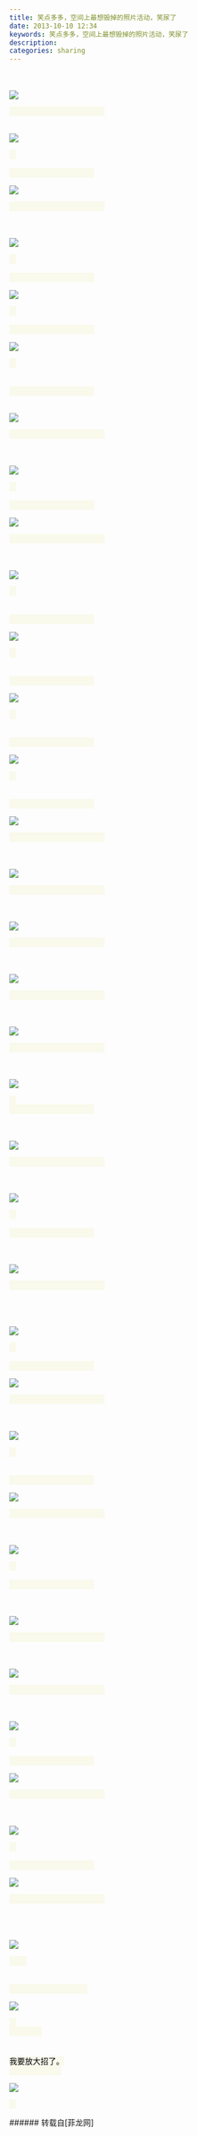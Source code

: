 ```yaml
---
title: 笑点多多，空间上最想毁掉的照片活动，笑尿了
date: 2013-10-10 12:34
keywords: 笑点多多，空间上最想毁掉的照片活动，笑尿了
description:                                                                                                                                                                                                                                                                                                                                                                                                                                                                                                                                                                                                                                                                                                                                                                                                                                                                                                                                                                                                                                                                                                                                                                                                                                                                                                                                                                                                                                                                                                                                                                             我要放大招了。                           
categories: sharing
---
```

<td class="t_f" id="postmessage_61808">

<br/>
<br/>

<img aid="24693" data-cf-modified-ba677b638b6738f86013dc16-="" file="data/attachment/forum/201310/10/123350fywou7cfocx6wc9u.jpg.thumb.jpg" id="aimg_24693" inpost="1" onclick="" onmouseover="" src="http://www.flw.ph/data/attachment/forum/201310/10/123350fywou7cfocx6wc9u.jpg" style="cursor:pointer" zoomfile="data/attachment/forum/201310/10/123350fywou7cfocx6wc9u.jpg"/>


<font color="#000"><font style="background-color:rgb(249, 249, 236)"><font face="Arial">                                            </font></font></font><br/>
<br/>

<img aid="24694" data-cf-modified-ba677b638b6738f86013dc16-="" file="data/attachment/forum/201310/10/123351j3aagqg8pqwxulgp.jpg.thumb.jpg" id="aimg_24694" inpost="1" onclick="" onmouseover="" src="http://www.flw.ph/data/attachment/forum/201310/10/123351j3aagqg8pqwxulgp.jpg" style="cursor:pointer" zoomfile="data/attachment/forum/201310/10/123351j3aagqg8pqwxulgp.jpg"/>


<font color="#000"><font style="background-color:rgb(249, 249, 236)"><font face="Arial">    </font></font></font><br/>
<br/>
<font color="#000"><font style="background-color:rgb(249, 249, 236)"><font face="Arial">                                        </font></font></font><br/>

<img aid="24695" data-cf-modified-ba677b638b6738f86013dc16-="" file="data/attachment/forum/201310/10/123351hkog83a80104n03n.jpg.thumb.jpg" id="aimg_24695" inpost="1" onclick="" onmouseover="" src="http://www.flw.ph/data/attachment/forum/201310/10/123351hkog83a80104n03n.jpg" style="cursor:pointer" zoomfile="data/attachment/forum/201310/10/123351hkog83a80104n03n.jpg"/>


<font color="#000"><font style="background-color:rgb(249, 249, 236)"><font face="Arial">                                            </font></font></font><br/>
<br/>
<br/>

<img aid="24696" data-cf-modified-ba677b638b6738f86013dc16-="" file="data/attachment/forum/201310/10/123352qcucvgqvqdve4vfd.jpg.thumb.jpg" id="aimg_24696" inpost="1" onclick="" onmouseover="" src="http://www.flw.ph/data/attachment/forum/201310/10/123352qcucvgqvqdve4vfd.jpg" style="cursor:pointer" zoomfile="data/attachment/forum/201310/10/123352qcucvgqvqdve4vfd.jpg"/>


<font color="#000"><font style="background-color:rgb(249, 249, 236)"><font face="Arial">    </font></font></font><br/>
<br/>
<font color="#000"><font style="background-color:rgb(249, 249, 236)"><font face="Arial">                                        </font></font></font><br/>

<img aid="24697" data-cf-modified-ba677b638b6738f86013dc16-="" file="data/attachment/forum/201310/10/123353z0doaktayuglkxjt.jpg.thumb.jpg" id="aimg_24697" inpost="1" onclick="" onmouseover="" src="http://www.flw.ph/data/attachment/forum/201310/10/123353z0doaktayuglkxjt.jpg" style="cursor:pointer" zoomfile="data/attachment/forum/201310/10/123353z0doaktayuglkxjt.jpg"/>


<font color="#000"><font style="background-color:rgb(249, 249, 236)"><font face="Arial">    </font></font></font><br/>
<br/>
<font color="#000"><font style="background-color:rgb(249, 249, 236)"><font face="Arial">                                        </font></font></font><br/>

<img aid="24698" data-cf-modified-ba677b638b6738f86013dc16-="" file="data/attachment/forum/201310/10/123353z1jfjnj1mk1kyxjy.jpg.thumb.jpg" id="aimg_24698" inpost="1" onclick="" onmouseover="" src="http://www.flw.ph/data/attachment/forum/201310/10/123353z1jfjnj1mk1kyxjy.jpg" style="cursor:pointer" zoomfile="data/attachment/forum/201310/10/123353z1jfjnj1mk1kyxjy.jpg"/>


<font color="#000"><font style="background-color:rgb(249, 249, 236)"><font face="Arial">    </font></font></font><br/>
<br/>
<br/>
<font color="#000"><font style="background-color:rgb(249, 249, 236)"><font face="Arial">                                        </font></font></font><br/>
<br/>

<img aid="24699" data-cf-modified-ba677b638b6738f86013dc16-="" file="data/attachment/forum/201310/10/123354nqrfquakuusukq12.jpg.thumb.jpg" id="aimg_24699" inpost="1" onclick="" onmouseover="" src="http://www.flw.ph/data/attachment/forum/201310/10/123354nqrfquakuusukq12.jpg" style="cursor:pointer" zoomfile="data/attachment/forum/201310/10/123354nqrfquakuusukq12.jpg"/>


<font color="#000"><font style="background-color:rgb(249, 249, 236)"><font face="Arial">                                            </font></font></font><br/>
<br/>
<br/>

<img aid="24700" data-cf-modified-ba677b638b6738f86013dc16-="" file="data/attachment/forum/201310/10/123354i2utr2z4too5q4y5.jpg.thumb.jpg" id="aimg_24700" inpost="1" onclick="" onmouseover="" src="http://www.flw.ph/data/attachment/forum/201310/10/123354i2utr2z4too5q4y5.jpg" style="cursor:pointer" zoomfile="data/attachment/forum/201310/10/123354i2utr2z4too5q4y5.jpg"/>


<font color="#000"><font style="background-color:rgb(249, 249, 236)"><font face="Arial">    </font></font></font><br/>
<br/>
<font color="#000"><font style="background-color:rgb(249, 249, 236)"><font face="Arial">                                        </font></font></font><br/>

<img aid="24701" data-cf-modified-ba677b638b6738f86013dc16-="" file="data/attachment/forum/201310/10/123355b4czz644cza99not.jpg.thumb.jpg" id="aimg_24701" inpost="1" onclick="" onmouseover="" src="http://www.flw.ph/data/attachment/forum/201310/10/123355b4czz644cza99not.jpg" style="cursor:pointer" zoomfile="data/attachment/forum/201310/10/123355b4czz644cza99not.jpg"/>


<font color="#000"><font style="background-color:rgb(249, 249, 236)"><font face="Arial">                                            </font></font></font><br/>
<br/>
<br/>

<img aid="24702" data-cf-modified-ba677b638b6738f86013dc16-="" file="data/attachment/forum/201310/10/123355b9b7tn7vfllbsml9.jpg.thumb.jpg" id="aimg_24702" inpost="1" onclick="" onmouseover="" src="http://www.flw.ph/data/attachment/forum/201310/10/123355b9b7tn7vfllbsml9.jpg" style="cursor:pointer" zoomfile="data/attachment/forum/201310/10/123355b9b7tn7vfllbsml9.jpg"/>


<font color="#000"><font style="background-color:rgb(249, 249, 236)"><font face="Arial">    </font></font></font><br/>
<br/>
<br/>
<font color="#000"><font style="background-color:rgb(249, 249, 236)"><font face="Arial">                                        </font></font></font><br/>

<img aid="24703" data-cf-modified-ba677b638b6738f86013dc16-="" file="data/attachment/forum/201310/10/123356v8ng2ssfz4jfzvzg.jpg.thumb.jpg" id="aimg_24703" inpost="1" onclick="" onmouseover="" src="http://www.flw.ph/data/attachment/forum/201310/10/123356v8ng2ssfz4jfzvzg.jpg" style="cursor:pointer" zoomfile="data/attachment/forum/201310/10/123356v8ng2ssfz4jfzvzg.jpg"/>


<font color="#000"><font style="background-color:rgb(249, 249, 236)"><font face="Arial">    </font></font></font><br/>
<br/>
<br/>
<font color="#000"><font style="background-color:rgb(249, 249, 236)"><font face="Arial">                                        </font></font></font><br/>

<img aid="24704" data-cf-modified-ba677b638b6738f86013dc16-="" file="data/attachment/forum/201310/10/123356sw4rssv8mekwks82.jpg.thumb.jpg" id="aimg_24704" inpost="1" onclick="" onmouseover="" src="http://www.flw.ph/data/attachment/forum/201310/10/123356sw4rssv8mekwks82.jpg" style="cursor:pointer" zoomfile="data/attachment/forum/201310/10/123356sw4rssv8mekwks82.jpg"/>


<font color="#000"><font style="background-color:rgb(249, 249, 236)"><font face="Arial">    </font></font></font><br/>
<br/>
<br/>
<font color="#000"><font style="background-color:rgb(249, 249, 236)"><font face="Arial">                                        </font></font></font><br/>

<img aid="24705" data-cf-modified-ba677b638b6738f86013dc16-="" file="data/attachment/forum/201310/10/123357aye4wczptzd9wnio.jpg.thumb.jpg" id="aimg_24705" inpost="1" onclick="" onmouseover="" src="http://www.flw.ph/data/attachment/forum/201310/10/123357aye4wczptzd9wnio.jpg" style="cursor:pointer" zoomfile="data/attachment/forum/201310/10/123357aye4wczptzd9wnio.jpg"/>


<font color="#000"><font style="background-color:rgb(249, 249, 236)"><font face="Arial">    </font></font></font><br/>
<br/>
<br/>
<font color="#000"><font style="background-color:rgb(249, 249, 236)"><font face="Arial">                                        </font></font></font><br/>

<img aid="24706" data-cf-modified-ba677b638b6738f86013dc16-="" file="data/attachment/forum/201310/10/123358ey6dz83ybw7y6386.jpg.thumb.jpg" id="aimg_24706" inpost="1" onclick="" onmouseover="" src="http://www.flw.ph/data/attachment/forum/201310/10/123358ey6dz83ybw7y6386.jpg" style="cursor:pointer" zoomfile="data/attachment/forum/201310/10/123358ey6dz83ybw7y6386.jpg"/>


<font color="#000"><font style="background-color:rgb(249, 249, 236)"><font face="Arial">                                            </font></font></font><br/>
<br/>
<br/>

<img aid="24707" data-cf-modified-ba677b638b6738f86013dc16-="" file="data/attachment/forum/201310/10/123359ewy0nwujaftwylyq.jpg.thumb.jpg" id="aimg_24707" inpost="1" onclick="" onmouseover="" src="http://www.flw.ph/data/attachment/forum/201310/10/123359ewy0nwujaftwylyq.jpg" style="cursor:pointer" zoomfile="data/attachment/forum/201310/10/123359ewy0nwujaftwylyq.jpg"/>


<font color="#000"><font style="background-color:rgb(249, 249, 236)"><font face="Arial">                                            </font></font></font><br/>
<br/>
<br/>

<img aid="24708" data-cf-modified-ba677b638b6738f86013dc16-="" file="data/attachment/forum/201310/10/123359mt7hp7hjhozzlups.jpg.thumb.jpg" id="aimg_24708" inpost="1" onclick="" onmouseover="" src="http://www.flw.ph/data/attachment/forum/201310/10/123359mt7hp7hjhozzlups.jpg" style="cursor:pointer" zoomfile="data/attachment/forum/201310/10/123359mt7hp7hjhozzlups.jpg"/>


<font color="#000"><font style="background-color:rgb(249, 249, 236)"><font face="Arial">                                            </font></font></font><br/>
<br/>
<br/>

<img aid="24709" data-cf-modified-ba677b638b6738f86013dc16-="" file="data/attachment/forum/201310/10/123400dkdnzdr17gag3gdt.jpg.thumb.jpg" id="aimg_24709" inpost="1" onclick="" onmouseover="" src="http://www.flw.ph/data/attachment/forum/201310/10/123400dkdnzdr17gag3gdt.jpg" style="cursor:pointer" zoomfile="data/attachment/forum/201310/10/123400dkdnzdr17gag3gdt.jpg"/>


<font color="#000"><font style="background-color:rgb(249, 249, 236)"><font face="Arial">                                            </font></font></font><br/>
<br/>
<br/>

<img aid="24710" data-cf-modified-ba677b638b6738f86013dc16-="" file="data/attachment/forum/201310/10/123402m05nlzmml7z3bk3g.jpg.thumb.jpg" id="aimg_24710" inpost="1" onclick="" onmouseover="" src="http://www.flw.ph/data/attachment/forum/201310/10/123402m05nlzmml7z3bk3g.jpg" style="cursor:pointer" zoomfile="data/attachment/forum/201310/10/123402m05nlzmml7z3bk3g.jpg"/>


<font color="#000"><font style="background-color:rgb(249, 249, 236)"><font face="Arial">                                            </font></font></font><br/>
<br/>
<br/>

<img aid="24711" data-cf-modified-ba677b638b6738f86013dc16-="" file="data/attachment/forum/201310/10/123402t15fzhdcc5fxtaaf.jpg.thumb.jpg" id="aimg_24711" inpost="1" onclick="" onmouseover="" src="http://www.flw.ph/data/attachment/forum/201310/10/123402t15fzhdcc5fxtaaf.jpg" style="cursor:pointer" zoomfile="data/attachment/forum/201310/10/123402t15fzhdcc5fxtaaf.jpg"/>


<font color="#000"><font style="background-color:rgb(249, 249, 236)"><font face="Arial">    </font></font></font><br/>
<font color="#000"><font style="background-color:rgb(249, 249, 236)"><font face="Arial">                                        </font></font></font><br/>
<br/>
<br/>

<img aid="24712" data-cf-modified-ba677b638b6738f86013dc16-="" file="data/attachment/forum/201310/10/123403r0cogxsh0zw07avz.jpg.thumb.jpg" id="aimg_24712" inpost="1" onclick="" onmouseover="" src="http://www.flw.ph/data/attachment/forum/201310/10/123403r0cogxsh0zw07avz.jpg" style="cursor:pointer" zoomfile="data/attachment/forum/201310/10/123403r0cogxsh0zw07avz.jpg"/>


<font color="#000"><font style="background-color:rgb(249, 249, 236)"><font face="Arial">                                            </font></font></font><br/>
<br/>
<br/>

<img aid="24713" data-cf-modified-ba677b638b6738f86013dc16-="" file="data/attachment/forum/201310/10/123404w15d1xnp2hh57117.jpg.thumb.jpg" id="aimg_24713" inpost="1" onclick="" onmouseover="" src="http://www.flw.ph/data/attachment/forum/201310/10/123404w15d1xnp2hh57117.jpg" style="cursor:pointer" zoomfile="data/attachment/forum/201310/10/123404w15d1xnp2hh57117.jpg"/>


<font color="#000"><font style="background-color:rgb(249, 249, 236)"><font face="Arial">    </font></font></font><br/>
<br/>
<font color="#000"><font style="background-color:rgb(249, 249, 236)"><font face="Arial">                                        </font></font></font><br/>
<br/>
<br/>

<img aid="24714" data-cf-modified-ba677b638b6738f86013dc16-="" file="data/attachment/forum/201310/10/123408axsrx4zfuqrpfqtu.jpg.thumb.jpg" id="aimg_24714" inpost="1" onclick="" onmouseover="" src="http://www.flw.ph/data/attachment/forum/201310/10/123408axsrx4zfuqrpfqtu.jpg" style="cursor:pointer" zoomfile="data/attachment/forum/201310/10/123408axsrx4zfuqrpfqtu.jpg"/>


<font color="#000"><font style="background-color:rgb(249, 249, 236)"><font face="Arial">                                            </font></font></font><br/>
<br/>
<br/>
<br/>

<img aid="24715" data-cf-modified-ba677b638b6738f86013dc16-="" file="data/attachment/forum/201310/10/123408e0us9ss495uw0cbs.jpg.thumb.jpg" id="aimg_24715" inpost="1" onclick="" onmouseover="" src="http://www.flw.ph/data/attachment/forum/201310/10/123408e0us9ss495uw0cbs.jpg" style="cursor:pointer" zoomfile="data/attachment/forum/201310/10/123408e0us9ss495uw0cbs.jpg"/>


<font color="#000"><font style="background-color:rgb(249, 249, 236)"><font face="Arial">    </font></font></font><br/>
<br/>
<font color="#000"><font style="background-color:rgb(249, 249, 236)"><font face="Arial">                                        </font></font></font><br/>

<img aid="24716" data-cf-modified-ba677b638b6738f86013dc16-="" file="data/attachment/forum/201310/10/123410ro88e34y4bre8e3e.jpg.thumb.jpg" id="aimg_24716" inpost="1" onclick="" onmouseover="" src="http://www.flw.ph/data/attachment/forum/201310/10/123410ro88e34y4bre8e3e.jpg" style="cursor:pointer" zoomfile="data/attachment/forum/201310/10/123410ro88e34y4bre8e3e.jpg"/>


<font color="#000"><font style="background-color:rgb(249, 249, 236)"><font face="Arial">                                            </font></font></font><br/>
<br/>
<br/>

<img aid="24717" data-cf-modified-ba677b638b6738f86013dc16-="" file="data/attachment/forum/201310/10/123411dqhq2uqehw78hx23.jpg.thumb.jpg" id="aimg_24717" inpost="1" onclick="" onmouseover="" src="http://www.flw.ph/data/attachment/forum/201310/10/123411dqhq2uqehw78hx23.jpg" style="cursor:pointer" zoomfile="data/attachment/forum/201310/10/123411dqhq2uqehw78hx23.jpg"/>


<font color="#000"><font style="background-color:rgb(249, 249, 236)"><font face="Arial">    </font></font></font><br/>
<br/>
<br/>
<font color="#000"><font style="background-color:rgb(249, 249, 236)"><font face="Arial">                                        </font></font></font><br/>

<img aid="24718" data-cf-modified-ba677b638b6738f86013dc16-="" file="data/attachment/forum/201310/10/123413qn6xe8n8vefnfzaf.jpg.thumb.jpg" id="aimg_24718" inpost="1" onclick="" onmouseover="" src="http://www.flw.ph/data/attachment/forum/201310/10/123413qn6xe8n8vefnfzaf.jpg" style="cursor:pointer" zoomfile="data/attachment/forum/201310/10/123413qn6xe8n8vefnfzaf.jpg"/>


<font color="#000"><font style="background-color:rgb(249, 249, 236)"><font face="Arial">                                            </font></font></font><br/>
<br/>
<br/>

<img aid="24719" data-cf-modified-ba677b638b6738f86013dc16-="" file="data/attachment/forum/201310/10/123414vzfzesumfmyjyx9f.jpg.thumb.jpg" id="aimg_24719" inpost="1" onclick="" onmouseover="" src="http://www.flw.ph/data/attachment/forum/201310/10/123414vzfzesumfmyjyx9f.jpg" style="cursor:pointer" zoomfile="data/attachment/forum/201310/10/123414vzfzesumfmyjyx9f.jpg"/>


<font color="#000"><font style="background-color:rgb(249, 249, 236)"><font face="Arial">    </font></font></font><br/>
<br/>
<font color="#000"><font style="background-color:rgb(249, 249, 236)"><font face="Arial">                                        </font></font></font><br/>
<br/>
<br/>

<img aid="24720" data-cf-modified-ba677b638b6738f86013dc16-="" file="data/attachment/forum/201310/10/123414oazaumja11jnbajl.jpg.thumb.jpg" id="aimg_24720" inpost="1" onclick="" onmouseover="" src="http://www.flw.ph/data/attachment/forum/201310/10/123414oazaumja11jnbajl.jpg" style="cursor:pointer" zoomfile="data/attachment/forum/201310/10/123414oazaumja11jnbajl.jpg"/>


<font color="#000"><font style="background-color:rgb(249, 249, 236)"><font face="Arial">                                            </font></font></font><br/>
<br/>
<br/>

<img aid="24721" data-cf-modified-ba677b638b6738f86013dc16-="" file="data/attachment/forum/201310/10/123415gtmqznizjmtmtxii.jpg.thumb.jpg" id="aimg_24721" inpost="1" onclick="" onmouseover="" src="http://www.flw.ph/data/attachment/forum/201310/10/123415gtmqznizjmtmtxii.jpg" style="cursor:pointer" zoomfile="data/attachment/forum/201310/10/123415gtmqznizjmtmtxii.jpg"/>


<font color="#000"><font style="background-color:rgb(249, 249, 236)"><font face="Arial">                                            </font></font></font><br/>
<br/>
<br/>

<img aid="24722" data-cf-modified-ba677b638b6738f86013dc16-="" file="data/attachment/forum/201310/10/123416sgsbz422c9bgsa9y.jpg.thumb.jpg" id="aimg_24722" inpost="1" onclick="" onmouseover="" src="http://www.flw.ph/data/attachment/forum/201310/10/123416sgsbz422c9bgsa9y.jpg" style="cursor:pointer" zoomfile="data/attachment/forum/201310/10/123416sgsbz422c9bgsa9y.jpg"/>


<font color="#000"><font style="background-color:rgb(249, 249, 236)"><font face="Arial">    </font></font></font><br/>
<br/>
<font color="#000"><font style="background-color:rgb(249, 249, 236)"><font face="Arial">                                        </font></font></font><br/>

<img aid="24723" data-cf-modified-ba677b638b6738f86013dc16-="" file="data/attachment/forum/201310/10/123416x84d8gkkxt66kgt1.jpg.thumb.jpg" id="aimg_24723" inpost="1" onclick="" onmouseover="" src="http://www.flw.ph/data/attachment/forum/201310/10/123416x84d8gkkxt66kgt1.jpg" style="cursor:pointer" zoomfile="data/attachment/forum/201310/10/123416x84d8gkkxt66kgt1.jpg"/>


<font color="#000"><font style="background-color:rgb(249, 249, 236)"><font face="Arial">                                            </font></font></font><br/>
<br/>
<br/>

<img aid="24724" data-cf-modified-ba677b638b6738f86013dc16-="" file="data/attachment/forum/201310/10/123417v0hhd90vhdqmsqny.jpg.thumb.jpg" id="aimg_24724" inpost="1" onclick="" onmouseover="" src="http://www.flw.ph/data/attachment/forum/201310/10/123417v0hhd90vhdqmsqny.jpg" style="cursor:pointer" zoomfile="data/attachment/forum/201310/10/123417v0hhd90vhdqmsqny.jpg"/>


<font color="#000"><font style="background-color:rgb(249, 249, 236)"><font face="Arial">    </font></font></font><br/>
<br/>
<font color="#000"><font style="background-color:rgb(249, 249, 236)"><font face="Arial">                                        </font></font></font><br/>

<img aid="24725" data-cf-modified-ba677b638b6738f86013dc16-="" file="data/attachment/forum/201310/10/123417a3woa1srsqxdqwwh.jpg.thumb.jpg" id="aimg_24725" inpost="1" onclick="" onmouseover="" src="http://www.flw.ph/data/attachment/forum/201310/10/123417a3woa1srsqxdqwwh.jpg" style="cursor:pointer" zoomfile="data/attachment/forum/201310/10/123417a3woa1srsqxdqwwh.jpg"/>


<font color="#000"><font style="background-color:rgb(249, 249, 236)"><font face="Arial">                                            </font></font></font><br/>
<br/>
<br/>
<br/>

<img aid="24726" data-cf-modified-ba677b638b6738f86013dc16-="" file="data/attachment/forum/201310/10/123418nll0rlxm4kpmpp41.jpg.thumb.jpg" id="aimg_24726" inpost="1" onclick="" onmouseover="" src="http://www.flw.ph/data/attachment/forum/201310/10/123418nll0rlxm4kpmpp41.jpg" style="cursor:pointer" zoomfile="data/attachment/forum/201310/10/123418nll0rlxm4kpmpp41.jpg"/>


<font color="#000"><font style="background-color:rgb(249, 249, 236)"><font face="Arial">        </font></font></font><br/>
<br/>
<br/>
<font color="#000"><font style="background-color:rgb(249, 249, 236)"><font face="Arial">                                    </font></font></font><br/>

<img aid="24727" data-cf-modified-ba677b638b6738f86013dc16-="" file="data/attachment/forum/201310/10/123419k18snx13bk3sxo81.jpg.thumb.jpg" id="aimg_24727" inpost="1" onclick="" onmouseover="" src="http://www.flw.ph/data/attachment/forum/201310/10/123419k18snx13bk3sxo81.jpg" style="cursor:pointer" zoomfile="data/attachment/forum/201310/10/123419k18snx13bk3sxo81.jpg"/>


<font color="#000"><font style="background-color:rgb(249, 249, 236)"><font face="Arial">    </font></font></font><br/>
<font color="#000"><font style="background-color:rgb(249, 249, 236)"><font face="Arial">                </font></font></font><br/>
<br/>
<br/>
<font color="#000"><font style="background-color:rgb(249, 249, 236)"><font face="Arial">我要放大招了。</font></font></font><br/>
<font color="#000"><font style="background-color:rgb(249, 249, 236)"><font face="Arial">                        </font></font></font><br/>

<img aid="24728" data-cf-modified-ba677b638b6738f86013dc16-="" file="data/attachment/forum/201310/10/123419mj314ivzyuge3eeq.jpg.thumb.jpg" id="aimg_24728" inpost="1" onclick="" onmouseover="" src="http://www.flw.ph/data/attachment/forum/201310/10/123419mj314ivzyuge3eeq.jpg" style="cursor:pointer" zoomfile="data/attachment/forum/201310/10/123419mj314ivzyuge3eeq.jpg"/>


<font color="#000"><font style="background-color:rgb(249, 249, 236)"><font face="Arial">   </font></font></font><br/>
</td>
###### 转载自[菲龙网]